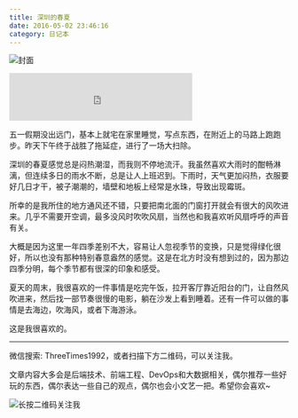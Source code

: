 ```yaml
---
title: 深圳的春夏
date: 2016-05-02 23:46:16
category: 日记本
---
```


![封面](http://ww4.sinaimg.cn/large/9c126eefgw1f3imrx41ojj20hs0bv0tc.jpg)

<iframe frameborder="no" border="0" marginwidth="0" marginheight="0" width="330" height="86" src="http://music.163.com/outchain/player?type=2&id=28695215&auto=0&height=66"></iframe>

五一假期没出远门，基本上就宅在家里睡觉，写点东西，在附近上的马路上跑跑步。昨天下午终于战胜了拖延症，进行了一场大扫除。

深圳的春夏感觉总是闷热潮湿，而我则不停地流汗。我虽然喜欢大雨时的酣畅淋漓，但连续多日的雨水不断，总是让人上班迟到。下雨时，天气更加闷热，衣服要好几日才干，被子潮潮的，墙壁和地板上经常是水珠，导致出现霉斑。

所幸的是我所住的地方通风还不错，只要把南北面的门窗打开就会有很大的风吹进来。几乎不需要开空调，最多没风时吹吹风扇，当然也和我喜欢听风扇呼呼的声音有关。

大概是因为这里一年四季差别不大，容易让人忽视季节的变换，只是觉得绿化很好，所以也没有那种特别春意盎然的感觉。这是在北方时没有想到过的，因为那边四季分明，每个季节都有很深的印象和感受。


夏天的周末，我很喜欢的一件事情是吃完午饭，拉开客厅靠近阳台的门，让自然风吹进来，然后找一部节奏很慢的电影，躺在沙发上看到睡着。还有一件可以做的事情是去海边，吹海风，或者下海游泳。


这是我很喜欢的。

------

微信搜索: ThreeTimes1992，或者扫描下方二维码，可以关注我。

文章内容大多会是后端技术、前端工程、DevOps和大数据相关，偶尔推荐一些好玩的东西，偶尔表达一些自己的观点，偶尔也会小文艺一把。希望你会喜欢~

![长按二维码关注我](http://ww4.sinaimg.cn/large/b196a42dgw1f2r0uqcno4j209k09kwef.jpg)
